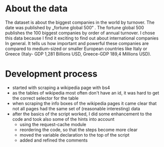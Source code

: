 # About the data

The dataset is about the biggest companies in the world by turnover. The date was published by „fortune global 500“ . The fortune global 500 publishes the 100 biggest companies by order of annual turnover. 
I chose this data because I find it exciting to find out about international companies In general. It tells us how important and powerful these companies are compared to medium-sized or smaller European countries like Italy or Greece (Italy- GDP 1,281 Billions USD, Greece-GDP 189,4 Millions USD).

# Development process
* started with scraping a wikipedia page with bs4
* as the tables of wikipedia most often don't have an id, it was hard to get the correct selector for the table
* when scraping the info boxes of the wikipedia pages it came clear that not all pages had the same set of (reasonable interesting) data
* after the basics of the script worked, I did some enhancement to the code and took also some of the hints into account
  * using the request-cache module
  * reordering the code, so that the steps become more clear
  * moved the variable declaration to the top of the script
  * added and refined the comments
